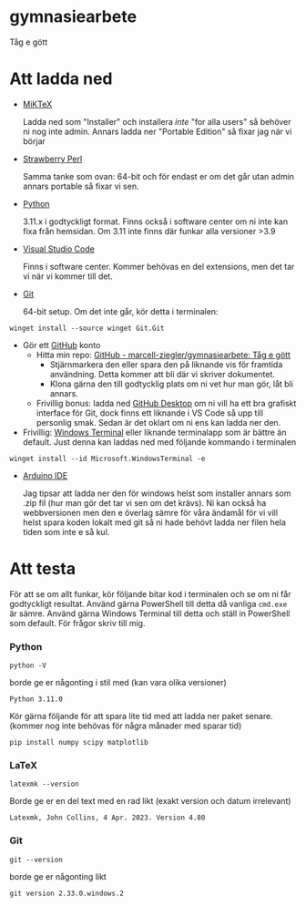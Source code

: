# gymnasiearbete
Tåg e gött



# Att ladda ned
- [MiKTeX](https://miktex.org/download)

	Ladda ned som "Installer" och installera *inte* "for alla users" så behöver ni nog inte admin. Annars ladda ner "Portable Edition" så fixar jag när vi börjar
-  [Strawberry Perl](https://strawberryperl.com/)

	Samma tanke som ovan: 64-bit och för endast er om det går utan admin annars portable så fixar vi sen.
- [Python](https://www.python.org/downloads/)

	3.11.x i godtyckligt format. Finns också i software center om ni inte kan fixa från hemsidan. Om 3.11 inte finns där funkar alla versioner >3.9
- [Visual Studio Code](https://code.visualstudio.com/)

	Finns i software center. Kommer behövas en del extensions, men det tar vi när vi kommer till det.
- [Git](https://git-scm.com/download/win)

	64-bit setup. Om det inte går, kör detta i terminalen:
```shell
winget install --source winget Git.Git
```
- Gör ett [GitHub](https://github.com/) konto
	- Hitta min repo: [GitHub - marcell-ziegler/gymnasiearbete: Tåg e gött](https://github.com/marcell-ziegler/gymnasiearbete)
		- Stjärnmarkera den eller spara den på liknande vis för framtida användning. Detta kommer att bli där vi skriver dokumentet.
		- Klona gärna den till godtycklig plats om ni vet hur man gör, låt bli annars.
	- Frivillig bonus: ladda ned [GitHub Desktop](https://desktop.github.com/) om ni vill ha ett bra grafiskt interface för Git, dock finns ett liknande i VS Code så upp till personlig smak. Sedan är det oklart om ni ens kan ladda ner den.
- Frivillig: [Windows Terminal](https://github.com/microsoft/terminal) eller liknande terminalapp som är bättre än default. Just denna kan laddas ned med följande kommando i terminalen

```shell
winget install --id Microsoft.WindowsTerminal -e
```
- [Arduino IDE](https://www.arduino.cc/en/software)

	Jag tipsar att ladda ner den för windows helst som installer annars som .zip fil (hur man gör det tar vi sen om det krävs). Ni kan också ha webbversionen men den e överlag sämre för våra ändamål för vi vill helst spara koden lokalt med git så ni hade behövt ladda ner filen hela tiden som inte e så kul.
# Att testa
För att se om allt funkar, kör följande bitar kod i terminalen och se om ni får godtyckligt resultat. Använd gärna PowerShell till detta då vanliga `cmd.exe` är sämre. Använd gärna Windows Terminal till detta och ställ in PowerShell som default. För frågor skriv till mig.
### Python
```shell
python -V
```
borde ge er någonting i stil med (kan vara olika versioner)
```
Python 3.11.0
```

Kör gärna följande för att spara lite tid med att ladda ner paket senare. (kommer nog inte behövas för några månader med sparar tid)
```shell
pip install numpy scipy matplotlib 
```

### LaTeX
```shell
latexmk --version
```
Borde ge er en del text med en rad likt (exakt version och datum irrelevant)
```
Latexmk, John Collins, 4 Apr. 2023. Version 4.80
```

### Git
```shell
git --version
```
borde ge er någonting likt
```
git version 2.33.0.windows.2
```
